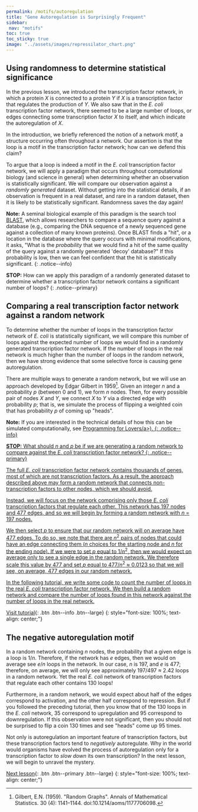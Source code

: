 ```yaml
---
permalink: /motifs/autoregulation
title: "Gene Autoregulation is Surprisingly Frequent"
sidebar:
 nav: "motifs"
toc: true
toc_sticky: true
image: "../assets/images/repressilator_chart.png"
---
```


## Using randomness to determine statistical significance

In the previous lesson, we introduced the transcription factor network, in which a protein *X* is connected to a protein *Y* if *X* is a transcription factor that regulates the production of *Y*. We also saw that in the *E. coli* transcription factor network, there seemed to be a large number of loops, or edges connecting some transcription factor *X* to itself, and which indicate the autoregulation of *X*.

In the introduction, we briefly referenced the notion of a network motif, a structure occurring often throughout a network. Our assertion is that the loop is a motif in the transcription factor network; how can we defend this claim?

To argue that a loop is indeed a motif in the *E. coli* transcription factor network, we will apply a paradigm that occurs throughout computational biology (and science in general) when determining whether an observation is statistically significant. We will compare our observation against a  *randomly generated* dataset. Without getting into the statistical details, if an observation is frequent in a real dataset, and rare in a random dataset, then it is likely to be statistically significant. Randomness saves the day again!

**Note:** A seminal biological example of this paradigm is the search tool <a href="https://blast.ncbi.nlm.nih.gov/Blast.cgi" target="_blank">BLAST</a>, which allows researchers to compare a sequence query against a database (e.g., comparing the DNA sequence of a newly sequenced gene against a collection of many known proteins). Once BLAST finds a "hit", or a location in the database where the query occurs with minimal modifications, it asks, "What is the *probability* that we would find a hit of the same quality of the query against a randomly generated 'decoy' database?" If this probability is low, then we can feel confident that the hit is statistically significant.
{: .notice--info}

**STOP:** How can we apply this paradigm of a randomly generated dataset to determine whether a transcription factor network contains a significant number of loops?
{: .notice--primary}

## Comparing a real transcription factor network against a random network

To determine whether the number of loops in the transcription factor network of *E. coli* is statistically significant, we will compare this number of loops against the expected number of loops we would find in a randomly generated transcription factor network. If the number of loops in the real network is much higher than the number of loops in the random network, then we have strong evidence that some selective force is causing gene autoregulation.

There are multiple ways to generate a random network, but we will use an approach developed by Edgar Gilbert in 1959[^Gilbert]. Given an integer *n* and a probability *p* (between 0 and 1), we form *n* nodes. Then, for every possible pair of nodes *X* and *Y*, we connect *X* to *Y* via a directed edge with probability *p*; that is, we simulate the process of flipping a weighted coin that has probability *p* of coming up "heads".

**Note:** If you are interested in the technical details of how this can be simulated computationally, see <a href="https://compeau.cbd.cmu.edu/programming-for-lovers/chapter-2-forecasting-a-presidential-election-with-monte-carlo-simulation/" target="_blank">Programming for Lovers/a>).
{: .notice--info}

**STOP:** What should *n* and *p* be if we are generating a random network to compare against the *E. coli* transcription factor network?
{: .notice--primary}

The full *E. coli* transcription factor network contains thousands of genes, most of which are not transcription factors. As a result, the approach described above may form a random network that connects non-transcription factors to other nodes, which we should avoid.

Instead, we will focus on the network comprising only those *E. coli* transcription factors that regulate each other. This network has 197 nodes and 477 edges, and so we will begin by forming a random network with *n* = 197 nodes.

We then select *p* to ensure that our random network will on average have 477 edges. To do so, we note that there are *n*<sup>2</sup> pairs of nodes that could have an edge connecting them (*n* choices for the starting node and *n* for the ending node). If we were to set *p* equal to 1/*n*<sup>2</sup>, then we would expect on average only to see a single edge in the random network. We therefore scale this value by 477 and set *p* equal to 477/*n*<sup>2</sup> ≈ 0.0123 so that we will see, on average, 477 edges in our random network.

In the following tutorial, we write some code to count the number of loops in the real *E. coli* transcription factor network. We then build a random network and compare the number of loops found in this network against the number of loops in the real network.

[Visit tutorial](tutorial_loops){: .btn .btn--info .btn--large}
{: style="font-size: 100%; text-align: center;"}

## The negative autoregulation motif

In a random network containing *n* nodes, the probability that a given edge is a loop is 1/*n*. Therefore, if the network has *e* edges, then we would on average see *e*/*n* loops in the network. In our case, *n* is 197, and *e* is 477; therefore, on average, we will only see approximately 197/497 ≈ 2.42 loops in a random network. Yet the real *E. coli* network of transcription factors that regulate each other contains 130 loops!

Furthermore, in a random network, we would expect about half of the edges correspond to activation, and the other half correspond to repression. But if you followed the preceding tutorial, then you know that of the 130 loops in the *E. coli* network, 35 correspond to upregulation and 95 correspond to downregulation. If this observation were not significant, then you should not be surprised to flip a coin 130 times and see "heads" come up 95 times.

Not only is autoregulation an important feature of transcription factors, but these transcription factors tend to *negatively* autoregulate. Why in the world would organisms have evolved the process of autoregulation only for a transcription factor to *slow down* its own transcription? In the next lesson, we will begin to unravel the mystery.

[Next lesson](nar){: .btn .btn--primary .btn--large}
{: style="font-size: 100%; text-align: center;"}

[^Gilbert]: Gilbert, E.N. (1959). "Random Graphs". Annals of Mathematical Statistics. 30 (4): 1141–1144. doi:10.1214/aoms/1177706098.
